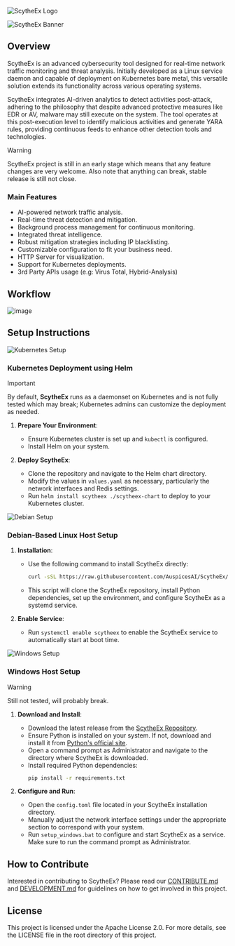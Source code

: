 ![ScytheEx Logo](https://github.com/AuspicesAI/ScytheEx/assets/75253629/edfcdbb7-cdec-49b6-aacb-314bcc9faeda)

![ScytheEx Banner](https://github.com/AuspicesAI/ScytheEx/assets/75253629/226966e1-0d2e-400c-a94b-e6cdac9e4e3e)

## Overview

ScytheEx is an advanced cybersecurity tool designed for real-time network traffic monitoring and threat analysis. Initially developed as a Linux service daemon and capable of deployment on Kubernetes bare metal, this versatile solution extends its functionality across various operating systems.

ScytheEx integrates AI-driven analytics to detect activities post-attack, adhering to the philosophy that despite advanced protective measures like EDR or AV, malware may still execute on the system. The tool operates at this post-execution level to identify malicious activities and generate YARA rules, providing continuous feeds to enhance other detection tools and technologies.

> [!Warning]
> ScytheEx project is still in an early stage which means that any feature changes are very welcome. Also note that anything can break, stable release is still not close.

### Main Features

- AI-powered network traffic analysis.
- Real-time threat detection and mitigation.
- Background process management for continuous monitoring.
- Integrated threat intelligence.
- Robust mitigation strategies including IP blacklisting.
- Customizable configuration to fit your business need.
- HTTP Server for visualization.
- Support for Kubernetes deployments.
- 3rd Party APIs usage (e.g: Virus Total, Hybrid-Analysis)

## Workflow

![image](https://github.com/AuspicesAI/ScytheEx/assets/75253629/6edbdb92-ce46-4d8e-885f-5bfba04139da)

## Setup Instructions

![Kubernetes Setup](https://github.com/AuspicesAI/ScytheEx/assets/75253629/11bdfe89-175d-4e1c-87df-2ec29fe5a32e)

### Kubernetes Deployment using Helm

> [!Important]
> By default, **ScytheEx** runs as a daemonset on Kubernetes and is not fully tested which may break; Kubernetes admins can customize the deployment as needed.

1. **Prepare Your Environment**:

   - Ensure Kubernetes cluster is set up and `kubectl` is configured.
   - Install Helm on your system.

2. **Deploy ScytheEx**:
   - Clone the repository and navigate to the Helm chart directory.
   - Modify the values in `values.yaml` as necessary, particularly the network interfaces and Redis settings.
   - Run `helm install scytheex ./scytheex-chart` to deploy to your Kubernetes cluster.

![Debian Setup](https://github.com/AuspicesAI/ScytheEx/assets/75253629/cddd869a-1080-45d9-8668-dc05b0d41ea6)

### Debian-Based Linux Host Setup

1. **Installation**:

   - Use the following command to install ScytheEx directly:
     ```bash
     curl -sSL https://raw.githubusercontent.com/AuspicesAI/ScytheEx/main/setup/debian_linux.sh | sudo bash
     ```
   - This script will clone the ScytheEx repository, install Python dependencies, set up the environment, and configure ScytheEx as a systemd service.

2. **Enable Service**:
   - Run `systemctl enable scytheex` to enable the ScytheEx service to automatically start at boot time.

![Windows Setup](https://github.com/AuspicesAI/ScytheEx/assets/75253629/e8cc8fba-903a-4f18-886b-4dab1ab8eeb7)

### Windows Host Setup

> [!Warning]
> Still not tested, will probably break.

1. **Download and Install**:

   - Download the latest release from the [ScytheEx Repository](https://github.com/AuspicesAI/ScytheEx/releases).
   - Ensure Python is installed on your system. If not, download and install it from [Python's official site](https://www.python.org/downloads/).
   - Open a command prompt as Administrator and navigate to the directory where ScytheEx is downloaded.
   - Install required Python dependencies:
     ```bash
     pip install -r requirements.txt
     ```

2. **Configure and Run**:
   - Open the `config.toml` file located in your ScytheEx installation directory.
   - Manually adjust the network interface settings under the appropriate section to correspond with your system.
   - Run `setup_windows.bat` to configure and start ScytheEx as a service. Make sure to run the command prompt as Administrator.

## How to Contribute

Interested in contributing to ScytheEx? Please read our [CONTRIBUTE.md](https://github.com/AuspicesAI/ScytheEx/CONTRIBUTE.md) and [DEVELOPMENT.md](https://github.com/AuspicesAI/ScytheEx/DEVELOPMENT.md) for guidelines on how to get involved in this project.

## License

This project is licensed under the Apache License 2.0. For more details, see the LICENSE file in the root directory of this project.
